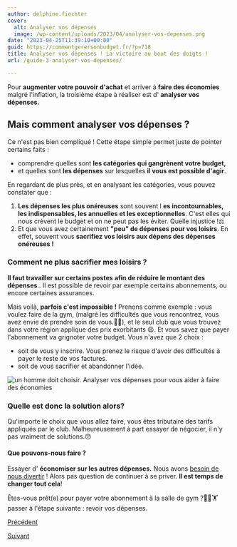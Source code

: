 ```yaml
---
author: delphine.fiechter
cover:
  alt: Analyser vos dépenses
  image: /wp-content/uploads/2023/04/analyser-vos-depenses.png
date: "2023-04-25T11:39:10+00:00"
guid: https://commentgerersonbudget.fr/?p=718
title: Analyser vos dépenses ! La victoire au bout des doigts !
url: /guide-3-analyser-vos-depenses/

---
```

Pour **augmenter votre pouvoir d'achat** et arriver à **faire des économies** malgré l'inflation, la troisième étape à réaliser est d' **analyser vos dépenses.**

## Mais comment analyser vos dépenses ?

Ce n'est pas bien compliqué ! Cette étape simple permet juste de pointer certains faits :

- comprendre quelles sont **les catégories qui gangrènent votre budget,**
- et quelles sont **les dépenses** sur lesquelles **il vous est possible d'agir**.

En regardant de plus près, et en analysant les catégories, vous pouvez constater que :

1. **Les dépenses les plus onéreuses** sont souvent l **es incontournables, les indispensables, les annuelles et les exceptionnelles**. C'est elles qui nous crèvent le budget et on ne peut pas les éviter. Quelle injustice !⚖️
1. Et que vous avez certainement **"peu" de dépenses pour vos loisirs**. En effet, souvent vous **sacrifiez vos loisirs aux dépens des dépenses onéreuses !**

### Comment ne plus sacrifier mes loisirs ?

**Il faut travailler sur certains postes** **afin de réduire le montant des dépenses**.. Il est possible de revoir par exemple certains abonnements, ou encore certaines assurances.

Mais voilà, **parfois c'est impossible !** Prenons comme exemple : vous voulez faire de la gym, (malgré les difficultés que vous rencontrez, vous avez envie de prendre soin de vous.🤸‍♂️), et le seul club que vous trouvez dans votre région applique des prix exorbitants 😩. Et vous savez que payer l'abonnement va grignoter votre budget. Vous n'avez que 2 choix :

- soit de vous y inscrire. Vous prenez le risque d'avoir des difficultés à payer le reste de vos factures.
- soit de vous sacrifier et abandonner l'idée.

![un homme doit choisir. Analyser vos dépenses pour vous aider à faire des économies](https://commentgerersonbudget.fr/wp-content/uploads/2023/05/analyser-vos-depenses-1-1024x637.png)

### Quelle est donc la solution alors?

Qu'importe le choix que vous allez faire, vous êtes tributaire des tarifs appliqués par le club. Malheureusement à part essayer de négocier, il n'y pas vraiment de solutions.😯

#### Que pouvons-nous faire ?

Essayer d' **économiser sur les autres dépenses.** Nous avons [besoin de nous divertir](https://www.latribune.fr/supplement/les-loisirs-des-francais-ces-secteurs-d-activites-qui-demeurent-dynamiques-958431.html "besoin de se divertir") ! Alors pas question de continuer à se priver. **Il est temps de changer tout cela**!

Êtes-vous prêt(e) pour payer votre abonnement à la salle de gym ?🤸‍♂️🏋️passer à l'étape suivante : revoir vos dépenses.

[Précédent](https://commentgerersonbudget.fr/guide-2-categoriser-vos-depenses/ "catégoriser")

[Suivant](https://commentgerersonbudget.fr/guide-4-revoir-vos-depenses/ "revoir")
